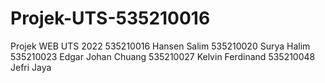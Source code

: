 # Projek-UTS-535210016
Projek WEB UTS 2022
535210016 Hansen Salim
535210020 Surya Halim
535210023 Edgar Johan Chuang
535210027 Kelvin Ferdinand
535210048 Jefri Jaya

